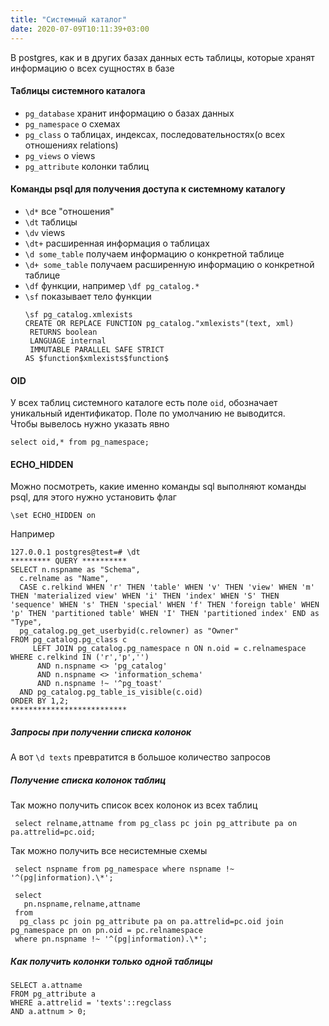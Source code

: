 ```yaml
---
title: "Системный каталог"
date: 2020-07-09T10:11:39+03:00
---
```

В postgres, как и в других базах данных есть таблицы, которые хранят информацию о всех сущностях в базе

#### Таблицы системного каталога 
* `pg_database` хранит информацию о базах данных
* `pg_namespace` о схемах
* `pg_class` о таблицах, индексах, последовательностях(о всех отношениях relations)
* `pg_views` о views
* `pg_attribute` колонки таблиц

#### Команды psql для получения доступа к системному каталогу
* `\d*` все "отношения"
* `\dt` таблицы
* `\dv` views
* `\dt+` расширенная информация о таблицах
* `\d some_table` получаем информацию о конкретной таблице
* `\d+ some_table` получаем расширенную информацию о конкретной таблице
* `\df`  функции, например `\df pg_catalog.*`
* `\sf` показывает тело функции
  ```
  \sf pg_catalog.xmlexists
  CREATE OR REPLACE FUNCTION pg_catalog."xmlexists"(text, xml)
   RETURNS boolean
   LANGUAGE internal
   IMMUTABLE PARALLEL SAFE STRICT
  AS $function$xmlexists$function$
  ```
#### OID 
У всех таблиц системного каталоге есть поле `oid`, обозначает уникальный идентификатор. Поле по умолчанию не выводится.  
Чтобы вывелось нужно указать явно  
```
select oid,* from pg_namespace;
```

#### ECHO_HIDDEN 
Можно посмотреть, какие именно команды sql выполняют команды psql, для этого нужно установить флаг
```
\set ECHO_HIDDEN on
```
Например
```
127.0.0.1 postgres@test=# \dt
********* QUERY **********
SELECT n.nspname as "Schema",
  c.relname as "Name",
  CASE c.relkind WHEN 'r' THEN 'table' WHEN 'v' THEN 'view' WHEN 'm' THEN 'materialized view' WHEN 'i' THEN 'index' WHEN 'S' THEN 'sequence' WHEN 's' THEN 'special' WHEN 'f' THEN 'foreign table' WHEN 'p' THEN 'partitioned table' WHEN 'I' THEN 'partitioned index' END as "Type",
  pg_catalog.pg_get_userbyid(c.relowner) as "Owner"
FROM pg_catalog.pg_class c
     LEFT JOIN pg_catalog.pg_namespace n ON n.oid = c.relnamespace
WHERE c.relkind IN ('r','p','')
      AND n.nspname <> 'pg_catalog'
      AND n.nspname <> 'information_schema'
      AND n.nspname !~ '^pg_toast'
  AND pg_catalog.pg_table_is_visible(c.oid)
ORDER BY 1,2;
**************************
```
##### Запросы при получении списка колонок 
А вот `\d texts` превратится в большое количество запросов

##### Получение списка колонок таблиц 
Так можно получить список всех колонок из всех таблиц
```
 select relname,attname from pg_class pc join pg_attribute pa on pa.attrelid=pc.oid;
```
Так можно получить все несистемные схемы
```
 select nspname from pg_namespace where nspname !~ '^(pg|information).\*';
```

```
 select 
   pn.nspname,relname,attname 
 from 
  pg_class pc join pg_attribute pa on pa.attrelid=pc.oid join pg_namespace pn on pn.oid = pc.relnamespace
 where pn.nspname !~ '^(pg|information).\*';
```
##### Как получить колонки только одной таблицы 
```
SELECT a.attname
FROM pg_attribute a
WHERE a.attrelid = 'texts'::regclass
AND a.attnum > 0;
```
